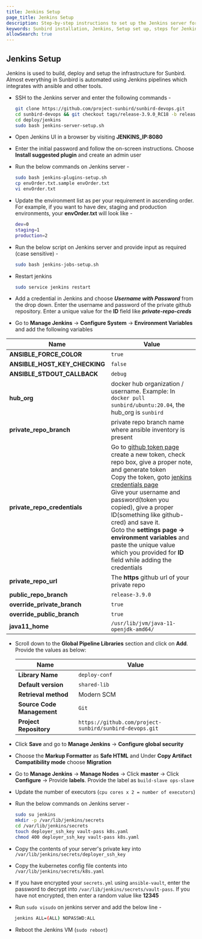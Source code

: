 ```yaml
---
title: Jenkins Setup
page_title: Jenkins Setup
description: Step-by-step instructions to set up the Jenkins server for the Sunbird installation
keywords: Sunbird installation, Jenkins, Setup set up, steps for Jenkins installation
allowSearch: true
---
```



## Jenkins Setup

Jenkins is used to build, deploy and setup the infrastructure for Sunbird. Almost everything in Sunbird is automated using Jenkins pipelines which integrates with ansible and other tools.

- SSH to the Jenkins server and enter the following commands -

     ```bash
     git clone https://github.com/project-sunbird/sunbird-devops.git
     cd sunbird-devops && git checkout tags/release-3.9.0_RC18 -b release-3.9.0_RC18
     cd deploy/jenkins
     sudo bash jenkins-server-setup.sh
     ```

- Open Jenkins UI in a browser by visiting **JENKINS_IP:8080**

- Enter the initial password and follow the on-screen instructions. Choose **Install suggested plugin** and create an admin user

- Run the below commands on Jenkins server -

    ```bash
    sudo bash jenkins-plugins-setup.sh
    cp envOrder.txt.sample envOrder.txt
    vi envOrder.txt
    ```

- Update the environment list as per your requirement in ascending order. For example, if you want to have dev, staging and production environments, your **envOrder.txt** will look like -

    ```bash
    dev=0
    staging=1
    production=2
    ```

- Run the below script on Jenkins server and provide input as required (case sensitive) -

    ```bash
    sudo bash jenkins-jobs-setup.sh
    ```

- Restart jenkins

    ```bash
    sudo service jenkins restart
    ```

- Add a credential in Jenkins and choose **_Username with Password_** from the drop down. Enter the username and password of the private github repository. Enter a unique value for the **ID** field like **_private-repo-creds_**

- Go to **Manage Jenkins** -> **Configure System** -> **Environment Variables** and add the following variables

| **Name**                      | **Value**                                                                                                                                                                                                                                                                                                                                                                                                                                                                                                                                    |
|-------------------------------|----------------------------------------------------------------------------------------------------------------------------------------------------------------------------------------------------------------------------------------------------------------------------------------------------------------------------------------------------------------------------------------------------------------------------------------------------------------------------------------------------------------------------------------------|
| **ANSIBLE_FORCE_COLOR**       | `true`                                                                                                                                                                                                                                                                                                                                                                                                                                                                                                                                       |
| **ANSIBLE_HOST_KEY_CHECKING** | `false`                                                                                                                                                                                                                                                                                                                                                                                                                                                                                                                                      |
| **ANSIBLE_STDOUT_CALLBACK**   | `debug`                                                                                                                                                                                                                                                                                                                                                                                                                                                                                                                                      |
| **hub_org**                   | docker hub organization / username. Example: In `docker pull sunbird/ubuntu:20.04`, the hub_org is `sunbird`                                                                                                                                                                                                                                                                                                                                                                                                                                 |
| **private_repo_branch**       | private repo branch name where ansible inventory is present                                                                                                                                                                                                                                                                                                                                                                                                                                                                                  |
| **private_repo_credentials**  | Go to [github token page](https://github.com/settings/tokens/new) create a new token, check repo box, give a proper note, and generate token<br>Copy the token, goto [jenkins credentials page](http://jenkins_ip:8080/credentials/store/system/domain/_/newCredentials)<br>Give your username and password(token you copied), give a proper ID(something like github-cred) and save it.<br> Goto the **settings page -> environment variables** and paste the unique value which you provided for **ID** field while adding the credentials |
| **private_repo_url**          | The **https** github url of your private repo                                                                                                                                                                                                                                                                                                                                                                                                                                                                                                |
| **public_repo_branch**        | `release-3.9.0`                                                                                                                                                                                                                                                                                                                                                                                                                                                                                                                              |
| **override_private_branch**   | `true`                                                                                                                                                                                                                                                                                                                                                                                                                                                                                                                                       |
| **override_public_branch**    | `true`                                                                                                                                                                                                                                                                                                                                                                                                                                                                                                                                       |
| **java11_home**               | `/usr/lib/jvm/java-11-openjdk-amd64/`                                                                                                                                                                                                                                                                                                                                                                                                                                                                                                        |

- Scroll down to the **Global Pipeline Libraries** section and click on **Add**. Provide the values as below:

    |**Name**|**Value**|
    |-------|--------|
    |**Library Name**|`deploy-conf`|
    |**Default version**|`shared-lib`
    |**Retrieval method**|Modern SCM|
    |**Source Code Management**|`Git`|
    |**Project Repository**|`https://github.com/project-sunbird/sunbird-devops.git`|

- Click **Save** and go to **Manage Jenkins** -> **Configure global security**

- Choose the **Markup Formatter** as **Safe HTML** and Under **Copy Artifact Compatibility mode**  choose **Migration**

- Go to **Manage Jenkins** -> **Manage Nodes** -> Click **master** -> Click **Configure** -> Provide **labels**. Provide the label as `build-slave ops-slave`

- Update the number of executors (`cpu cores x 2 = number of executors`)

- Run the below commands on Jenkins server -

    ```bash
    sudo su jenkins
    mkdir -p /var/lib/jenkins/secrets
    cd /var/lib/jenkins/secrets
    touch deployer_ssh_key vault-pass k8s.yaml
    chmod 400 deployer_ssh_key vault-pass k8s.yaml
    ```

- Copy the contents of your server's private key into `/var/lib/jenkins/secrets/deployer_ssh_key`  

- Copy the kubernetes config file contents into `/var/lib/jenkins/secrets/k8s.yaml`

- If you have encrypted your `secrets.yml` using `ansible-vault`, enter the password to decrypt into `/var/lib/jenkins/secrets/vault-pass`. If you have not encrypted, then enter a random value like **12345**

- Run `sudo visudo` on jenkins server and add the below line -

 ```bash
    jenkins ALL=(ALL) NOPASSWD:ALL
 ```

- Reboot the Jenkins VM (`sudo reboot`)
